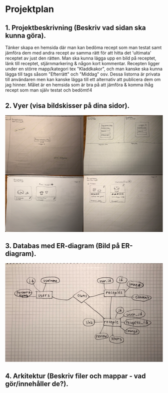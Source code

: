 # Projektplan

## 1. Projektbeskrivning (Beskriv vad sidan ska kunna göra).
Tänker skapa en hemsida där man kan bedöma recept som man testat samt jämföra dem med andra recept av samma rätt för att hitta det 'ultimata' receptet av just den rätten. Man ska kunna lägga upp en bild på receptet, länk till receptet, stjärnmarkering & någon kort kommentar. Recepten ligger under en större mapp/kategori tex "Kladdkakor", och man kanske ska kunna lägga till tags såsom "Efterrätt" och "Middag" osv. Dessa listorna är privata till användaren men kan kanske lägga till ett alternativ att publicera dem om jag hinner. Målet är en hemsida som är bra på att jämföra & komma ihåg recept som man själv testat och bedömt!4
## 2. Vyer (visa bildskisser på dina sidor).
![begin](receptskisser.png)

## 3. Databas med ER-diagram (Bild på ER-diagram).
![begin](er-diagram.jpeg)

## 4. Arkitektur (Beskriv filer och mappar - vad gör/innehåller de?).


